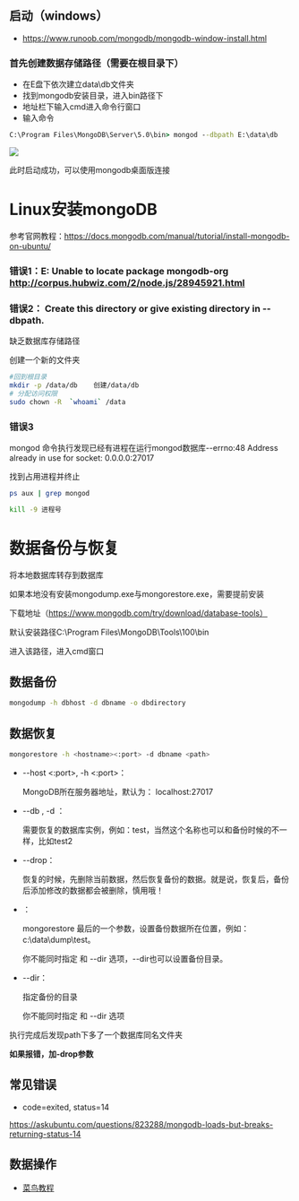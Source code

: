 ## 启动（windows）

* https://www.runoob.com/mongodb/mongodb-window-install.html

### 首先创建数据存储路径（需要在根目录下）

* 在E盘下依次建立data\db文件夹
* 找到mongodb安装目录，进入bin路径下
* 地址栏下输入cmd进入命令行窗口
* 输入命令

```bat
C:\Program Files\MongoDB\Server\5.0\bin> mongod --dbpath E:\data\db
```

<img src="E:\gitfile\notes\就业\imgs\image-20211109164730773.png">

此时启动成功，可以使用mongodb桌面版连接

# Linux安装mongoDB

参考官网教程：https://docs.mongodb.com/manual/tutorial/install-mongodb-on-ubuntu/

### 错误1：E: Unable to locate package mongodb-org     http://corpus.hubwiz.com/2/node.js/28945921.html

### 错误2： Create this directory or give existing directory in --dbpath. 

缺乏数据库存储路径

创建一个新的文件夹

```bash
#回到根目录
mkdir -p /data/db    创建/data/db
# 分配访问权限
sudo chown -R  `whoami` /data

```

### 错误3

mongod 命令执行发现已经有进程在运行mongod数据库--errno:48 Address already in use for socket: 0.0.0.0:27017

找到占用进程并终止

```bash
ps aux | grep mongod

kill -9 进程号
```

# 数据备份与恢复

将本地数据库转存到数据库

如果本地没有安装mongodump.exe与mongorestore.exe，需要提前安装

下载地址（https://www.mongodb.com/try/download/database-tools）

默认安装路径C:\Program Files\MongoDB\Tools\100\bin

进入该路径，进入cmd窗口

## 数据备份

```bash
mongodump -h dbhost -d dbname -o dbdirectory
```

 

## 数据恢复

```bash
mongorestore -h <hostname><:port> -d dbname <path>
```

 

- --host <:port>, -h <:port>：

  MongoDB所在服务器地址，默认为： localhost:27017

- --db , -d ：

  需要恢复的数据库实例，例如：test，当然这个名称也可以和备份时候的不一样，比如test2

- --drop：

  恢复的时候，先删除当前数据，然后恢复备份的数据。就是说，恢复后，备份后添加修改的数据都会被删除，慎用哦！

- <path>：

  mongorestore 最后的一个参数，设置备份数据所在位置，例如：c:\data\dump\test。

  你不能同时指定 <path> 和 --dir 选项，--dir也可以设置备份目录。

- --dir：

  指定备份的目录

  你不能同时指定 <path> 和 --dir 选项

执行完成后发现path下多了一个数据库同名文件夹

**如果报错，加-drop参数**



## 常见错误

* code=exited, status=14

https://askubuntu.com/questions/823288/mongodb-loads-but-breaks-returning-status-14

## 数据操作

* <a href="https://www.runoob.com/python3/python-mongodb-query-document.html">菜鸟教程</a>

